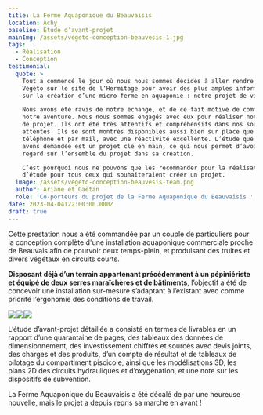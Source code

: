 ```yaml
---
title: La Ferme Aquaponique du Beauvaisis
location: Achy
baseline: Étude d’avant-projet
mainImg: /assets/vegeto-conception-beauvesis-1.jpg
tags:
  - Réalisation
  - Conception
testimonial:
  quote: >
    Tout a commencé le jour où nous nous sommes décidés à aller rendre visite à
    Végéto sur le site de l’Hermitage pour avoir des plus amples informations
    sur la création d’une micro-ferme en aquaponie : notre projet de vie futur.

    Nous avons été ravis de notre échange, et de ce fait motivé de commencer
    notre aventure. Nous nous sommes engagés avec eux pour réaliser notre étude
    de projet. Ils ont été très attentifs et compréhensifs dans nos souhaits et
    attentes. Ils se sont montrés disponibles aussi bien sur place que par
    téléphone et par mail, avec une réactivité excellente. L’étude que nous leur
    avons demandée est un projet clé en main, ce qui nous permet d’avoir un
    regard sur l’ensemble du projet dans sa création.

    C’est pourquoi nous ne pouvons que les recommander pour la réalisation
    d’étude pour tous ceux qui souhaiteraient créer un projet.
  image: /assets/vegeto-conception-beauvesis-team.png
  author: Ariane et Gaëtan
  role: 'Co-porteurs du projet de la Ferme Aquaponique du Beauvaisis '
date: 2023-04-04T22:00:00.000Z
draft: true
---
```


Cette prestation nous a été commandée par un couple de particuliers pour la conception complète d'une installation aquaponique commerciale proche de Beauvais afin de pourvoir deux temps-plein, et produisant des truites et divers végétaux en circuits courts.

**Disposant déjà d’un terrain appartenant précédemment à un pépiniériste et équipé de deux serres maraîchères et de bâtiments**, l’objectif a été de concevoir une installation sur-mesure s’adaptant à l’existant avec comme priorité l’ergonomie des conditions de travail.

![](/assets/vegeto-conception-beauvesis-2.jpg)![](/assets/vegeto-conception-beauvesis-3.jpg)![](/assets/vegeto-conception-beauvesis-4.jpg)

L’étude d’avant-projet détaillée a consisté en termes de livrables en un rapport d’une quarantaine de pages, des tableaux des données de dimensionnement, des investissement chiffrés et sourcés avec devis joints, des charges et des produits, d’un compte de résultat et de tableaux de pilotage du compartiment piscicole, ainsi que les modélisations 3D, les plans 2D des circuits hydrauliques et d’oxygénation, et une note sur les dispositifs de subvention.

La Ferme Aquaponique du Beauvaisis a été décalé de par une heureuse nouvelle, mais le projet a depuis repris sa marche en avant !
